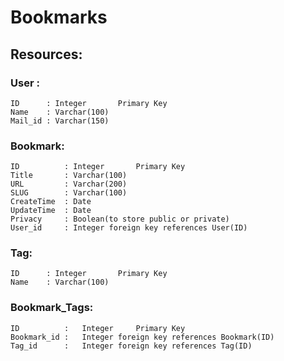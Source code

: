 # Bookmarks

## Resources:

### User :
	
    ID		: Integer		Primary Key
    Name	: Varchar(100)	
    Mail_id : Varchar(150)
    
### Bookmark:
	
    ID			: Integer		Primary Key
    Title		: Varchar(100)
    URL			: Varchar(200)
    SLUG		: Varchar(100)
    CreateTime	: Date
    UpdateTime	: Date
    Privacy		: Boolean(to store public or private)
    User_id		: Integer foreign key references User(ID)
    
### Tag:
	
    ID		: Integer		Primary Key
    Name	: Varchar(100)
    
###	Bookmark_Tags:

	ID			:	Integer		Primary Key
    Bookmark_id	:	Integer foreign key references Bookmark(ID)
    Tag_id		:	Integer	foreign key references Tag(ID)
    
    
